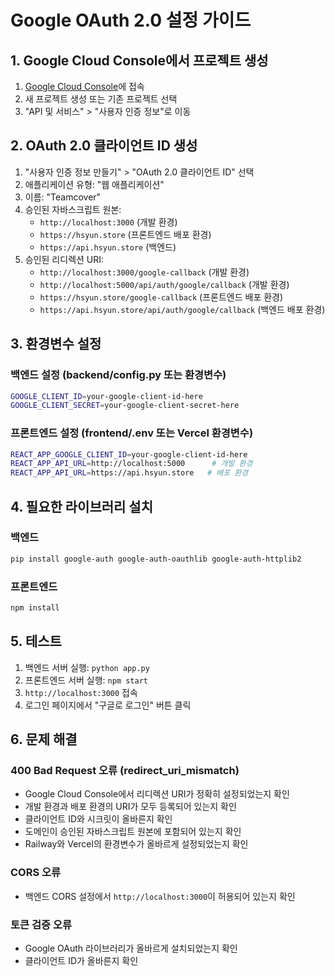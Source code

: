 # Google OAuth 2.0 설정 가이드

## 1. Google Cloud Console에서 프로젝트 생성

1. [Google Cloud Console](https://console.cloud.google.com/)에 접속
2. 새 프로젝트 생성 또는 기존 프로젝트 선택
3. "API 및 서비스" > "사용자 인증 정보"로 이동

## 2. OAuth 2.0 클라이언트 ID 생성

1. "사용자 인증 정보 만들기" > "OAuth 2.0 클라이언트 ID" 선택
2. 애플리케이션 유형: "웹 애플리케이션"
3. 이름: "Teamcover"
4. 승인된 자바스크립트 원본:
   - `http://localhost:3000` (개발 환경)
   - `https://hsyun.store` (프론트엔드 배포 환경)
   - `https://api.hsyun.store` (백엔드)
5. 승인된 리디렉션 URI:
   - `http://localhost:3000/google-callback` (개발 환경)
   - `http://localhost:5000/api/auth/google/callback` (개발 환경)
   - `https://hsyun.store/google-callback` (프론트엔드 배포 환경)
   - `https://api.hsyun.store/api/auth/google/callback` (백엔드 배포 환경)

## 3. 환경변수 설정

### 백엔드 설정 (backend/config.py 또는 환경변수)

```bash
GOOGLE_CLIENT_ID=your-google-client-id-here
GOOGLE_CLIENT_SECRET=your-google-client-secret-here
```

### 프론트엔드 설정 (frontend/.env 또는 Vercel 환경변수)

```bash
REACT_APP_GOOGLE_CLIENT_ID=your-google-client-id-here
REACT_APP_API_URL=http://localhost:5000      # 개발 환경
REACT_APP_API_URL=https://api.hsyun.store   # 배포 환경
```

## 4. 필요한 라이브러리 설치

### 백엔드

```bash
pip install google-auth google-auth-oauthlib google-auth-httplib2
```

### 프론트엔드

```bash
npm install
```

## 5. 테스트

1. 백엔드 서버 실행: `python app.py`
2. 프론트엔드 서버 실행: `npm start`
3. `http://localhost:3000` 접속
4. 로그인 페이지에서 "구글로 로그인" 버튼 클릭

## 6. 문제 해결

### 400 Bad Request 오류 (redirect_uri_mismatch)

- Google Cloud Console에서 리디렉션 URI가 정확히 설정되었는지 확인
- 개발 환경과 배포 환경의 URI가 모두 등록되어 있는지 확인
- 클라이언트 ID와 시크릿이 올바른지 확인
- 도메인이 승인된 자바스크립트 원본에 포함되어 있는지 확인
- Railway와 Vercel의 환경변수가 올바르게 설정되었는지 확인

### CORS 오류

- 백엔드 CORS 설정에서 `http://localhost:3000`이 허용되어 있는지 확인

### 토큰 검증 오류

- Google OAuth 라이브러리가 올바르게 설치되었는지 확인
- 클라이언트 ID가 올바른지 확인
